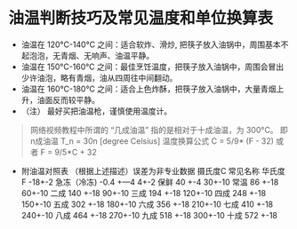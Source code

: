 # 油温判断技巧及常见温度和单位换算表

* 油温在 120&deg;C-140&deg;C 之间：适合软炸、滑炒, 把筷子放入油锅中，周围基本不起泡泡，无青烟、无响声、油温平静。
* 油温在 150&deg;C-160&deg;C 之间：最佳烹饪温度，把筷子放入油锅中，周围会冒出少许油泡，略有青烟，油从四周往中间翻动。
* 油温在 160&deg;C-180&deg;C 之间：适合上色炸酥，把筷子放入油锅中，大量青烟上升，油面反而较平静。
* （注） 最好买把油温枪，谨慎使用温度计。

> 网络视频教程中所谓的 “几成油温” 指的是相对于十成油温，为 300&deg;C。
> 即 n成油温 T_n = 30n [degree Celsius]
> 温度换算公式
> C = 5/9* (F - 32)
> 或者
> F = 9/5*C + 32
> 
* 附油温对照表 （根据上述描述）误差为非专业数据
摄氏度C     常见名称       华氏度F
-18+-2     急冻（冷冻)  -0.4 +—4
4+-2        保鲜         40 +-4
30+-10      常温        86 +-18
60+-10      二成        140 +-18
90+-10      三成        194 +-18
120+-10     四成        248 +-18
150+-10     五成        302 +-18
180+-10     六成        356 +-18
210+-10     七成        410 +-18
240+-10     八成        464 +-18
270+-10     九成        518 +-18
300+-10     十成        572 +-18
